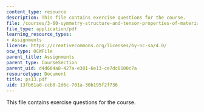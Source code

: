 ```yaml
---
content_type: resource
description: This file contains exercise questions for the course.
file: /courses/3-60-symmetry-structure-and-tensor-properties-of-materials-fall-2005/13fb61a0ccb82d6c701a30b195f2f736_ps13.pdf
file_type: application/pdf
learning_resource_types:
- Assignments
license: https://creativecommons.org/licenses/by-nc-sa/4.0/
ocw_type: OCWFile
parent_title: Assignments
parent_type: CourseSection
parent_uid: d4d664a8-427a-e381-6e13-ce7dc8100c7a
resourcetype: Document
title: ps13.pdf
uid: 13fb61a0-ccb8-2d6c-701a-30b195f2f736
---
```

This file contains exercise questions for the course.